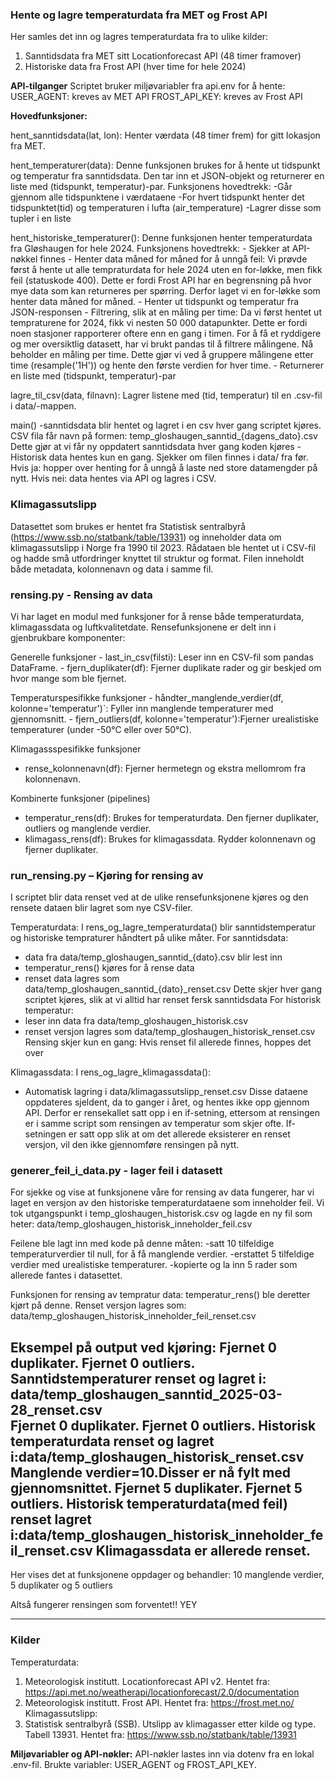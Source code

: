 
### Hente og lagre temperaturdata fra MET og Frost API
Her samles det inn og lagres temperaturdata fra to ulike kilder:
1) Sanntidsdata fra MET sitt Locationforecast API (48 timer framover)
2) Historiske data fra Frost API (hver time for hele 2024)

**API-tilganger**
Scriptet bruker miljøvariabler fra api.env for å hente:
USER_AGENT: kreves av MET API
FROST_API_KEY: kreves av Frost API

**Hovedfunksjoner:**

hent_sanntidsdata(lat, lon): 
    Henter værdata (48 timer frem) for gitt lokasjon fra MET.

hent_temperaturer(data): 
    Denne funksjonen brukes for å hente ut tidspunkt og temperatur fra sanntidsdata. Den tar inn et JSON-objekt og returnerer en liste med (tidspunkt, temperatur)-par.
    Funksjonens hovedtrekk: 
    -Går gjennom alle tidspunktene i værdataene
    -For hvert tidspunkt henter det tidspunktet(tid) og temperaturen i lufta (air_temperature)
    -Lagrer disse som tupler i en liste

hent_historiske_temperaturer(): 
    Denne funksjonen henter temperaturdata fra Gløshaugen for hele 2024.
    Funksjonens hovedtrekk: 
    - Sjekker at API-nøkkel finnes
    - Henter data måned for måned for å unngå feil: 
        Vi prøvde først å hente ut alle tempraturdata for hele 2024 uten en for-løkke, men fikk feil (statuskode 400). Dette er fordi Frost API har en begrensning på hvor mye data som kan returneres per spørring. Derfor laget vi en for-løkke som henter data måned for måned. 
    - Henter ut tidspunkt og temperatur fra JSON-responsen
    - Filtrering, slik at en måling per time:
        Da vi først hentet ut tempraturene for 2024, fikk vi nesten 50 000 datapunkter. Dette er fordi noen stasjoner rapporterer oftere enn en gang i timen. For å få et ryddigere og mer oversiktlig datasett, har vi brukt pandas til å filtrere målingene. Nå beholder en måling per time. Dette gjør vi ved å gruppere målingene etter time (resample('1H')) og hente den første verdien for hver time.
    - Returnerer en liste med (tidspunkt, temperatur)-par

lagre_til_csv(data, filnavn): 
    Lagrer listene med (tid, temperatur) til en .csv-fil i data/-mappen.

main()
    -sanntidsdata blir hentet og lagret i en csv hver gang scriptet kjøres. 
        CSV fila får navn på formen: temp_gloshaugen_sanntid_{dagens_dato}.csv
        Dette gjør at vi får ny oppdatert sanntidsdata hver gang koden kjøres 
    -Historisk data hentes kun en gang.
        Sjekker om filen finnes i data/ fra før.
        Hvis ja: hopper over henting for å unngå å laste ned store datamengder på nytt.
        Hvis nei: data hentes via API og lagres i CSV.

### Klimagassutslipp
Datasettet som brukes er hentet fra Statistisk sentralbyrå (https://www.ssb.no/statbank/table/13931) og inneholder data om klimagassutslipp i Norge fra 1990 til 2023. Rådataen ble hentet ut i CSV-fil og hadde små utfordringer knyttet til struktur og format. Filen inneholdt både metadata, kolonnenavn og data i samme fil.


### rensing.py - Rensing av data
Vi har laget en modul med funksjoner for å rense både temperaturdata, klimagassdata og luftkvalitetdate. Rensefunksjonene er delt inn i gjenbrukbare komponenter:

Generelle funksjoner
    - last_in_csv(filsti): Leser inn en CSV-fil som pandas DataFrame.
    - fjern_duplikater(df): Fjerner duplikate rader og gir beskjed om hvor mange som ble fjernet.

Temperaturspesifikke funksjoner
    - håndter_manglende_verdier(df, kolonne='temperatur')`: Fyller inn manglende temperaturer med gjennomsnitt.
    - fjern_outliers(df, kolonne='temperatur'):Fjerner urealistiske temperaturer (under -50°C eller over 50°C).

Klimagassspesifikke funksjoner
- rense_kolonnenavn(df): Fjerner hermetegn og ekstra mellomrom fra kolonnenavn.

Kombinerte funksjoner (pipelines)
- temperatur_rens(df): Brukes for temperaturdata. Den fjerner duplikater, outliers og manglende verdier.
- klimagass_rens(df): Brukes for klimagassdata. Rydder kolonnenavn og fjerner duplikater.


### run_rensing.py – Kjøring for rensing av 
I scriptet blir data renset ved at de ulike rensefunksjonene kjøres og den rensete dataen blir lagret som nye CSV-filer.

Temperaturdata:
I rens_og_lagre_temperaturdata() blir sanntidstemperatur og historiske tempraturer håndtert på ulike måter. 
For sanntidsdata:
- data fra data/temp_gloshaugen_sanntid_{dato}.csv blir lest inn 
- temperatur_rens() kjøres for å rense data 
- renset data lagres som data/temp_gloshaugen_sanntid_{dato}_renset.csv
Dette skjer hver gang scriptet kjøres, slik at vi alltid har renset fersk sanntidsdata
For historisk temperatur:
- leser inn data fra data/temp_gloshaugen_historisk.csv
- renset versjon lagres som data/temp_gloshaugen_historisk_renset.csv
Rensing skjer kun en gang: Hvis renset fil allerede finnes, hoppes det over

Klimagassdata:
I rens_og_lagre_klimagassdata():
- Automatisk lagring i data/klimagassutslipp_renset.csv
Disse dataene oppdateres sjeldent, da to ganger i året, og hentes ikke opp gjennom API. Derfor er rensekallet satt opp i en if-setning, ettersom at rensingen er i samme script som rensingen av temperatur som skjer ofte. If-setningen er satt opp slik at om det allerede eksisterer en renset versjon, vil den ikke gjennomføre rensingen på nytt.

### generer_feil_i_data.py - lager feil i datasett
For sjekke og vise at funksjonene våre for rensing av data fungerer, har vi laget en versjon av den historiske temperaturdataene som inneholder feil. 
Vi tok utgangspunkt i temp_gloshaugen_historisk.csv og lagde en ny fil som heter: 
data/temp_gloshaugen_historisk_inneholder_feil.csv

Feilene ble lagt inn med kode på denne måten:
-satt 10 tilfeldige temperaturverdier til null, for å få manglende verdier. 
-erstattet 5 tilfeldige verdier med urealistiske temperaturer. 
-kopierte og la inn 5 rader som allerede fantes i datasettet.

Funksjonen for rensing av tempratur data: temperatur_rens() ble deretter kjørt på denne. Renset versjon lagres som: data/temp_gloshaugen_historisk_inneholder_feil_renset.csv

**Eksempel på output ved kjøring:**
Fjernet 0 duplikater.
Fjernet 0 outliers.
Sanntidstemperaturer renset og lagret i: data/temp_gloshaugen_sanntid_2025-03-28_renset.csv      
Fjernet 0 duplikater.
Fjernet 0 outliers.
Historisk temperaturdata renset og lagret i:data/temp_gloshaugen_historisk_renset.csv
Manglende verdier=10.Disser er nå fylt med gjennomsnittet.
Fjernet 5 duplikater.
Fjernet 5 outliers.
Historisk temperaturdata(med feil) renset lagret i:data/temp_gloshaugen_historisk_inneholder_feil_renset.csv
Klimagassdata er allerede renset.
---
Her vises det at funksjonene oppdager og behandler:
10 manglende verdier, 5 duplikater og 5 outliers

Altså fungerer rensingen som forventet!! YEY

------------------------------------------------------------------------

### Kilder
Temperaturdata:
1) Meteorologisk institutt. Locationforecast API v2. Hentet fra: https://api.met.no/weatherapi/locationforecast/2.0/documentation
2) Meteorologisk institutt. Frost API. Hentet fra: https://frost.met.no/
Klimagassutslipp:
3) Statistisk sentralbyrå (SSB). Utslipp av klimagasser etter kilde og type. Tabell 13931. Hentet fra: https://www.ssb.no/statbank/table/13931

**Miljøvariabler og API-nøkler:**
API-nøkler lastes inn via dotenv fra en lokal .env-fil.
Brukte variabler: USER_AGENT og FROST_API_KEY.